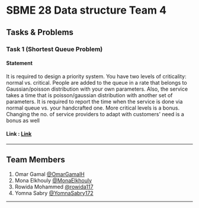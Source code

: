 # SBME 28 Data structure Team 4 

## Tasks & Problems 

### Task 1 (Shortest Queue Problem)

#### Statement 
It is required to design a priority system. You have two levels of criticality: normal vs. critical. People are added to the queue in a rate that belongs to Gaussian/poisson distribution with your own parameters. Also, the service takes a time that is poisson/gaussian distribution with another set of parameters. It is required to report the time when the service is done via normal queue vs. your handcrafted one. More critical levels is a bonus. Changing the no. of service providers to adapt with customers' need is a bonus as well
#### Link : [Link](https://github.com/OmarGamalH/SBME_DS_Projects/tree/main/Task%201%20(Shortest%20Queue%20Task))
------
## Team Members
1. Omar Gamal [@OmarGamalH](https://github.com/OmarGamalH/)
2. Mona Elkhouly [@MonaElkhouly](https://github.com/MonaElkhouly)
3. Rowida Mohammed [@rowida117](https://github.com/rowida117)
4. Yomna Sabry [@YomnaSabry172](https://github.com/YomnaSabry172)

------
